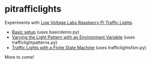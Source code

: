 # pitrafficlights

Experiments with [Low Voltage Labs Raspberry Pi Traffic Lights](http://lowvoltagelabs.com/products/pi-traffic/).

* [Basic setup](https://medium.com/@simon_prickett/playing-with-raspberry-pi-traffic-lights-89e0d1cb51fd) (uses basicdemo.py)
* [Varying the Light Pattern with an Environment Variable](https://medium.com/conectric-networks/playing-with-raspberry-pi-traffic-lights-part-2-ae9ff7c4bf3d) (uses trafficlightpatterns.py)
* [Traffic Lights with a Finite State Machine](https://medium.com/conectric-networks/playing-with-raspberry-pi-traffic-lights-with-a-finite-state-machine-c6dc7035b8a1) (uses trafficlightsfsm.py)

More to come!
